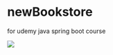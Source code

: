 # newBookstore
for udemy java spring boot course

<a href="http://teamcity-ff8336d0c3.westeurope.cloudapp.azure.com/viewType.html?buildTypeId=NewBookstore_Build&guest=1">
<img src="http://teamcity-ff8336d0c3.westeurope.cloudapp.azure.com/app/rest/builds/buildType:(id:NewBookstore_Build)/statusIcon"/>
</a>

